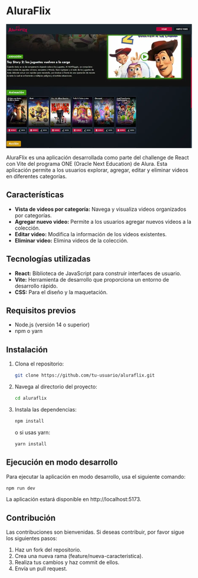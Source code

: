 # AluraFlix

![Imagen del Proyecto](https://raw.githubusercontent.com/AletzMan/ImagesStorage/main/Screenshot_aluraflix.webp)

AluraFlix es una aplicación desarrollada como parte del challenge de React con Vite del programa ONE (Oracle Next Education) de Alura. Esta aplicación permite a los usuarios explorar, agregar, editar y eliminar videos en diferentes categorías.

## Características

- **Vista de videos por categoría:** Navega y visualiza videos organizados por categorías.
- **Agregar nuevo video:** Permite a los usuarios agregar nuevos videos a la colección.
- **Editar video:** Modifica la información de los videos existentes.
- **Eliminar video:** Elimina videos de la colección.

## Tecnologías utilizadas

- **React:** Biblioteca de JavaScript para construir interfaces de usuario.
- **Vite:** Herramienta de desarrollo que proporciona un entorno de desarrollo rápido.
- **CSS:** Para el diseño y la maquetación.

## Requisitos previos

- Node.js (versión 14 o superior)
- npm o yarn

## Instalación

1. Clona el repositorio:

    ```bash
    git clone https://github.com/tu-usuario/aluraflix.git
    ```

2. Navega al directorio del proyecto:

    ```bash
    cd aluraflix
    ```

3. Instala las dependencias:

    ```bash
    npm install
    ```

    o si usas yarn:

    ```bash
    yarn install
    ```

## Ejecución en modo desarrollo

Para ejecutar la aplicación en modo desarrollo, usa el siguiente comando:

```bash
npm run dev
```

La aplicación estará disponible en http://localhost:5173.



## Contribución

Las contribuciones son bienvenidas. Si deseas contribuir, por favor sigue los siguientes pasos:

1. Haz un fork del repositorio.
2. Crea una nueva rama (feature/nueva-caracteristica).
3. Realiza tus cambios y haz commit de ellos.
4. Envía un pull request.
